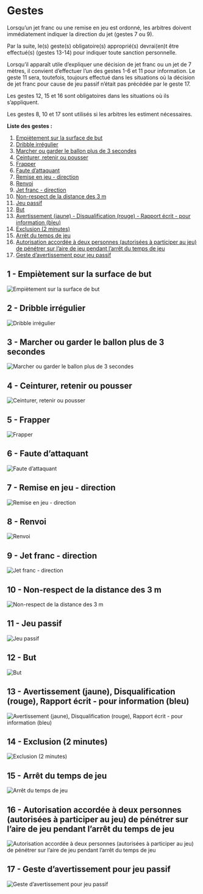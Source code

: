 # Gestes

Lorsqu’un jet franc ou une remise en jeu est ordonné, les arbitres doivent
immédiatement indiquer la direction du jet (gestes 7 ou 9).

Par la suite, le(s) geste(s) obligatoire(s) approprié(s) devrai(en)t être effectué(s)
(gestes 13-14) pour indiquer toute sanction personnelle.

Lorsqu’il apparaît utile d’expliquer une décision de jet franc ou un jet de 7 mètres, il
convient d’effectuer l’un des gestes 1-6 et 11 pour information. Le geste 11 sera,
toutefois, toujours effectué dans les situations où la décision de jet franc pour cause de
jeu passif n’était pas précédée par le geste 17.

Les gestes 12, 15 et 16 sont obligatoires dans les situations où ils s’appliquent.

Les gestes 8, 10 et 17 sont utilisés si les arbitres les estiment nécessaires.

**Liste des gestes :**

1. [Empiètement sur la surface de but](#1---empiètement-sur-la-surface-de-but)
2. [Dribble irrégulier](#2---dribble-irrégulier)
3. [Marcher ou garder le ballon plus de 3 secondes](#3---marcher-ou-garder-le-ballon-plus-de-3-secondes)
4. [Ceinturer, retenir ou pousser](#4---ceinturer-retenir-ou-pousser)
5. [Frapper](#5---frapper)
6. [Faute d’attaquant](#6---faute-d’attaquant)
7. [Remise en jeu - direction](#7---remise-en-jeu---direction)
8. [Renvoi](#8---renvoi)
9. [Jet franc - direction](#9---jet-franc---direction)
10. [Non-respect de la distance des 3 m](#10---non-respect-de-la-distance-des-3-m)
11. [Jeu passif](#11---jeu-passif)
12. [But](#12---but)
13. [Avertissement (jaune) - Disqualification (rouge) - Rapport écrit - pour information (bleu)](#13---avertissement)
14. [Exclusion (2 minutes)](#14---exclusion)
15. [Arrêt du temps de jeu](#15---arrêt-du-temps-de-jeu)
16. [Autorisation accordée à deux personnes (autorisées à participer au jeu) de pénétrer sur l’aire de jeu pendant l’arrêt du temps de jeu](#16---autorisation-accordée-à-deux-personnes-de-pénétrer-sur-l’aire-de-jeu-pendant-l’arrêt-du-temps-de-jeu)
17. [Geste d’avertissement pour jeu passif](#17---geste-d’avertissement-pour-jeu-passif)

## 1 - Empiètement sur la surface de but

![Empiètement sur la surface de but](../diagrams/signal1.png)

## 2 - Dribble irrégulier

![Dribble irrégulier](../diagrams/signal2.png)

## 3 - Marcher ou garder le ballon plus de 3 secondes

![Marcher ou garder le ballon plus de 3 secondes](../diagrams/signal3.png)

## 4 - Ceinturer, retenir ou pousser

![Ceinturer, retenir ou pousser](../diagrams/signal4.png)

## 5 - Frapper

![Frapper](../diagrams/signal5.png)

## 6 - Faute d’attaquant

![Faute d’attaquant](../diagrams/signal6.png)

## 7 - Remise en jeu - direction

![Remise en jeu - direction](../diagrams/signal7.png)

## 8 - Renvoi

![Renvoi](../diagrams/signal8.png)

## 9 - Jet franc - direction

![Jet franc - direction](../diagrams/signal9.png)

## 10 - Non-respect de la distance des 3 m

![Non-respect de la distance des 3 m](../diagrams/signal10.png)

## 11 - Jeu passif

![Jeu passif](../diagrams/signal11.png)

## 12 - But

![But](../diagrams/signal12.png)

## 13 - Avertissement (jaune), Disqualification (rouge), Rapport écrit - pour information (bleu)

![Avertissement (jaune), Disqualification (rouge), Rapport écrit - pour information (bleu)](../diagrams/signal13.png)

## 14 - Exclusion (2 minutes)

![Exclusion (2 minutes)](../diagrams/signal14.png)

## 15 - Arrêt du temps de jeu

![Arrêt du temps de jeu](../diagrams/signal15.png)

## 16 - Autorisation accordée à deux personnes (autorisées à participer au jeu) de pénétrer sur l’aire de jeu pendant l’arrêt du temps de jeu

![Autorisation accordée à deux personnes (autorisées à participer au jeu) de pénétrer sur l’aire de jeu pendant l’arrêt du temps de jeu](../diagrams/signal16.png)

## 17 - Geste d’avertissement pour jeu passif

![Geste d’avertissement pour jeu passif](../diagrams/signal17.png)
